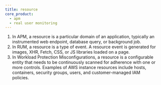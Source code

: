 ```yaml
---
title: resource
core_product:
  - apm
  - real user monitoring
---
```

1. In APM, a resource is a particular domain of an application, typically an instrumented web endpoint, database query, or background job.
2. In RUM, a resource is a type of event. A resource event is generated for images, XHR, Fetch, CSS, or JS libraries loaded on a page.
3. In Workload Protection Misconfigurations, a resource is a configurable entity that needs to be continuously scanned for adherence with one or more controls. Examples of AWS instance resources include hosts, containers, security groups, users, and customer-managed IAM policies.